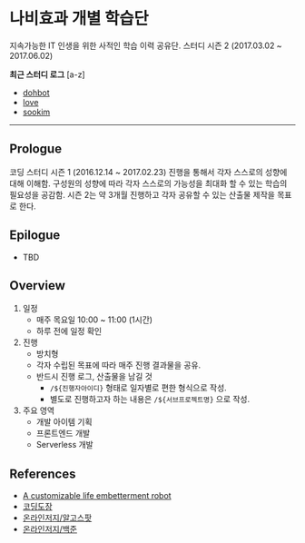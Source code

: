 # 나비효과 개별 학습단

지속가능한 IT 인생을 위한 사적인 학습 이력 공유단. 
스터디 시즌 2 (2017.03.02 ~ 2017.06.02)

__최근 스터디 로그__ [a-z]

* [dohbot](https://github.com/gsn-coding-study/butterfly-effect/blob/master/dohbot/2017.04.06.dohbot.md)
* [love](https://github.com/gsn-coding-study/butterfly-effect/blob/master/love/log_2017.03.16)
* [sookim](https://github.com/gsn-coding-study/butterfly-effect/blob/master/sookim/Study_log/2017-04-06_Study_log.md)

---

## Prologue

코딩 스터디 시즌 1 (2016.12.14 ~ 2017.02.23) 진행을 통해서 각자 스스로의 성향에 대해 이해함.
구성원의 성향에 따라 각자 스스로의 가능성을 최대화 할 수 있는 학습의 필요성을 공감함.
시즌 2는 약 3개월 진행하고 각자 공유할 수 있는 산출물 제작을 목표로 한다.

## Epilogue

* TBD

## Overview

1. 일정
   * 매주 목요일 10:00 ~ 11:00 (1시간)
   * 하루 전에 일정 확인
2. 진행
   * 방치형
   * 각자 수립된 목표에 따라 매주 진행 결과물을 공유.
   * 반드시 진행 로그, 산출물을 남길 것
     * `/${진행자아이디}` 형태로 일자별로 편한 형식으로 작성.
     * 별도로 진행하고자 하는 내용은 `/${서브프로젝트명}` 으로 작성.
3. 주요 영역
   * 개발 아이템 기획
   * 프론트엔드 개발
   * Serverless 개발

## References

* [A customizable life embetterment robot](https://github.com/github/hubot)
* [코딩도장](http://codingdojang.com/)
* [온라인저지/알고스팟](https://algospot.com/judge/problem/list/)
* [온라인저지/백준](https://www.acmicpc.net/)
